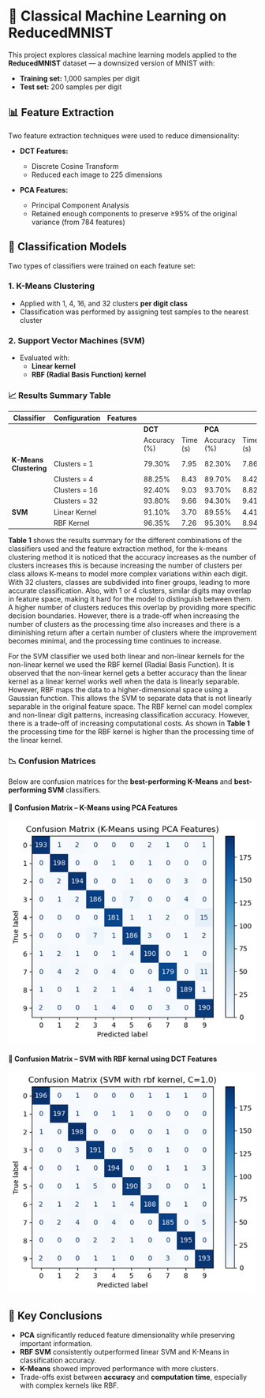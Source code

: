# 🧮 Classical Machine Learning on ReducedMNIST

This project explores classical machine learning models applied to the **ReducedMNIST** dataset — a downsized version of MNIST with:

- **Training set:** 1,000 samples per digit  
- **Test set:** 200 samples per digit  

## 📊 Feature Extraction

Two feature extraction techniques were used to reduce dimensionality:

- **DCT Features:**  
  - Discrete Cosine Transform  
  - Reduced each image to 225 dimensions  

- **PCA Features:**  
  - Principal Component Analysis  
  - Retained enough components to preserve ≥95% of the original variance (from 784 features)

## 🧠 Classification Models

Two types of classifiers were trained on each feature set:

### 1. K-Means Clustering
- Applied with 1, 4, 16, and 32 clusters **per digit class**
- Classification was performed by assigning test samples to the nearest cluster

### 2. Support Vector Machines (SVM)
- Evaluated with:
  - **Linear kernel**
  - **RBF (Radial Basis Function) kernel**

### 📈 Results Summary Table

| **Classifier**        | **Configuration** | **Features**            |              |              |               |              |
|-----------------------|-------------------|--------------------------|--------------|--------------|---------------|--------------|
|                       |                   |                          | **DCT**      |              | **PCA**       |              |
|                       |                   |                          | Accuracy (%) | Time (s)     | Accuracy (%)  | Time (s)     |
| **K-Means Clustering**| Clusters = 1      |                          | 79.30%       | 7.95         | 82.30%        | 7.86         |
|                       | Clusters = 4      |                          | 88.25%       | 8.43         | 89.70%        | 8.42         |
|                       | Clusters = 16     |                          | 92.40%       | 9.03         | 93.70%        | 8.82         |
|                       | Clusters = 32     |                          | 93.80%       | 9.66         | 94.30%        | 9.41         |
| **SVM**               | Linear Kernel     |                          | 91.10%       | 3.70         | 89.55%        | 4.41         |
|                       | RBF Kernel        |                          | 96.35%       | 7.26         | 95.30%        | 8.94         |


**Table 1** shows the results summary for the different combinations of the classifiers used and the feature extraction method, for the k-means clustering method it is noticed that the accuracy increases as the number of clusters increases this is because increasing the number of clusters per class allows K-means to model more complex variations within each digit. With 32 clusters, classes are subdivided into finer groups, leading to more accurate classification. Also, with 1 or 4 clusters, similar digits may overlap in feature space, making it hard for the model to distinguish between them. A higher number of clusters reduces this overlap by providing more specific decision boundaries. However, there is a trade-off when increasing the number of clusters as the processing time also increases and there is a diminishing return after a certain number of clusters where the improvement becomes minimal, and the processing time continues to increase.

For the SVM classifier we used both linear and non-linear kernels for the non-linear kernel we used the RBF kernel (Radial Basis Function). It is observed that the non-linear kernel gets a better accuracy than the linear kernel as a linear kernel works well when the data is linearly separable. However, RBF maps the data to a higher-dimensional space using a Gaussian function. This allows the SVM to separate data that is not linearly separable in the original feature space. The RBF kernel can model complex and non-linear digit patterns, increasing classification accuracy. However, there is a trade-off of increasing computational costs. As shown in **Table 1** the processing time for the RBF kernel is higher than the processing time of the linear kernel.

### 📉 Confusion Matrices

Below are confusion matrices for the **best-performing K-Means** and **best-performing SVM** classifiers.

#### 📌 Confusion Matrix – K-Means using PCA Features

![Confusion Matrix – K-Means using PCA Features](image.png)

#### 📌 Confusion Matrix – SVM with RBF kernal using DCT Features

![Confusion Matrix – SVM with RBF kernal using DCT Features](image-1.png)

## 🧩 Key Conclusions

- **PCA** significantly reduced feature dimensionality while preserving important information.
- **RBF SVM** consistently outperformed linear SVM and K-Means in classification accuracy.
- **K-Means** showed improved performance with more clusters.
- Trade-offs exist between **accuracy** and **computation time**, especially with complex kernels like RBF.
